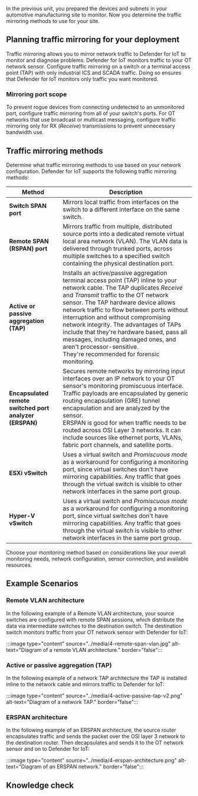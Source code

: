 In the previous unit, you prepared the devices and subnets in your automotive manufacturing site to monitor. Now you determine the traffic mirroring methods to use for your site.

## Planning traffic mirroring for your deployment

Traffic mirroring allows you to mirror network traffic to Defender for IoT to monitor and diagnose problems. Defender for IoT monitors traffic to your OT network sensor. Configure traffic mirroring on a switch or a terminal access point (TAP) with only industrial ICS and SCADA traffic. Doing so ensures that Defender for IoT monitors only traffic you want monitored.

### Mirroring port scope

To prevent rogue devices from connecting undetected to an unmonitored port, configure traffic mirroring from all of your switch's ports. For OT networks that use broadcast or multicast messaging, configure traffic mirroring only for RX (*Receive*) transmissions to prevent unnecessary bandwidth use.

## Traffic mirroring methods

Determine what traffic mirroring methods to use based on your network configuration. Defender for IoT supports the following traffic mirroring methods:

|Method  |Description  |
|---------|---------|
|**Switch SPAN port**     |  Mirrors local traffic from interfaces on the switch to a different interface on the same switch. |  
|**Remote SPAN (RSPAN) port**     |  Mirrors traffic from multiple, distributed source ports into a dedicated remote virtual local area network (VLAN). The VLAN data is delivered through trunked ports, across multiple switches to a specified switch containing the physical destination port. |
|**Active or passive aggregation (TAP)** |  Installs an active/passive aggregation terminal access point (TAP) inline to your network cable. The TAP duplicates *Receive* and *Transmit* traffic to the OT network sensor. The TAP hardware device allows network traffic to flow between ports without interruption and without compromising network integrity. The advantages of TAPs include that they're hardware based, pass all messages, including damaged ones, and aren't processor-sensitive. </br>They're recommended for forensic monitoring. |
|**Encapsulated remote switched port analyzer (ERSPAN)**  | Secures remote networks by  mirroring input interfaces over an IP network to your OT sensor's monitoring promiscuous interface. Traffic payloads are encapsulated by generic routing encapsulation (GRE) tunnel encapsulation and are analyzed by the sensor. </br>ERSPAN is good for when traffic needs to be routed across OSI Layer 3 networks. It can include sources like ethernet ports, VLANs, fabric port channels, and satellite ports.|
|**ESXi vSwitch** |  Uses a virtual switch and *Promiscuous mode* as a workaround for configuring a monitoring port, since virtual switches don't have mirroring capabilities. Any traffic that goes through the virtual switch is visible to other network interfaces in the same port group. |
|**Hyper-V vSwitch** | Uses a virtual switch and *Promiscuous mode* as a workaround for configuring a monitoring port, since virtual switches don't have mirroring capabilities. Any traffic that goes through the virtual switch is visible to other network interfaces in the same port group. |

Choose your monitoring method based on considerations like your overall monitoring needs, network configuration, sensor connection, and available resources.

## Example Scenarios

### Remote VLAN architecture

In the following example of a Remote VLAN architecture, your source switches are configured with remote SPAN sessions, which distribute the data via intermediate switches to the destination switch. The destination switch monitors traffic from your OT network sensor with Defender for IoT:
<!-- should this be switch or port? -->
:::image type="content" source="../media/4-remote-span-vlan.jpg" alt-text="Diagram of a remote VLAN architecture." border="false":::

### Active or passive aggregation (TAP)

In the following example of a network TAP architecture the TAP is installed inline to the network cable and mirrors traffic to Defender for IoT:

:::image type="content" source="../media/4-active-passive-tap-v2.png" alt-text="Diagram of a network TAP." border="false":::

### ERSPAN architecture

In the following example of an ERSPAN architecture, the source router encapsulates traffic and sends the packet over the OSI layer 3 network to the destination router. Then decapsulates and sends it to the OT network sensor and on to Defender for IoT:

<!-- the packet or the payload?-->

:::image type="content" source="../media/4-erspan-architecture.png" alt-text="Diagram of an ERSPAN network." border="false":::

## Knowledge check
